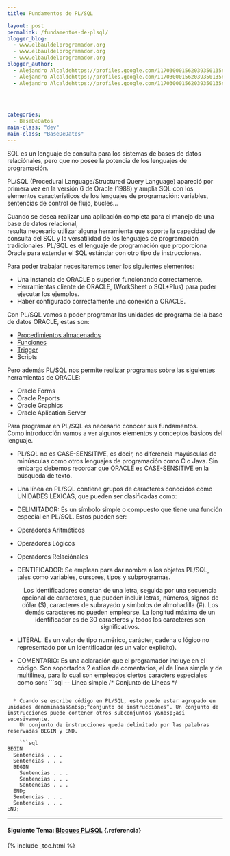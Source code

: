 ```yaml
---
title: Fundamentos de PL/SQL

layout: post
permalink: /fundamentos-de-plsql/
blogger_blog:
  - www.elbauldelprogramador.org
  - www.elbauldelprogramador.org
  - www.elbauldelprogramador.org
blogger_author:
  - Alejandro Alcaldehttps://profiles.google.com/117030001562039350135noreply@blogger.com
  - Alejandro Alcaldehttps://profiles.google.com/117030001562039350135noreply@blogger.com
  - Alejandro Alcaldehttps://profiles.google.com/117030001562039350135noreply@blogger.com

  
  
  
categories:
  - BaseDeDatos
main-class: "dev"
main-class: "BaseDeDatos"
---
```

<div class="icosql">
</div>

SQL es un lenguaje de consulta para los sistemas de bases de datos relaciónales, pero que no posee la potencia de los lenguajes de programación.

PL/SQL (Procedural Language/Structured Query Language) apareció por primera vez en la versión 6 de Oracle (1988) y amplia SQL con los elementos característicos de los lenguajes de programación: variables, sentencias de control de flujo, bucles&#8230;

Cuando se desea realizar una aplicación completa para el manejo de una base de datos relacional,  
resulta necesario utilizar alguna herramienta que soporte la capacidad de consulta del SQL y la versatilidad de los lenguajes de programación tradicionales. PL/SQL es el lenguaje de programación que proporciona Oracle para extender el SQL estándar con otro tipo de instrucciones.  
  
<!--ad-->

  
Para poder trabajar necesitaremos tener los siguientes elementos:

  * Una instancia de ORACLE o superior funcionando correctamente.
  * Herramientas cliente de ORACLE, (WorkSheet o SQL*Plus) para poder ejecutar los ejemplos.
  * Haber configurado correctamente una conexión a ORACLE.

Con PL/SQL vamos a poder programar las unidades de programa de la base de datos ORACLE, estas son:

  * [Procedimientos almacenados][1]
  * [Funciones][1]
  * [Trigger][2]
  * Scripts

Pero además PL/SQL nos permite realizar programas sobre las siguientes herramientas de ORACLE:

  * Oracle Forms
  * Oracle Reports
  * Oracle Graphics
  * Oracle Aplication Server

Para programar en PL/SQL es necesario conocer sus fundamentos.  
Como introducción vamos a ver algunos elementos y conceptos básicos del lenguaje.

  * PL/SQL no es CASE-SENSITIVE, es decir, no diferencia mayúsculas de minúsculas como otros lenguajes de programación como C o Java. Sin embargo debemos recordar que ORACLE es CASE-SENSITIVE en la búsqueda de texto. 
  * Una línea en PL/SQL contiene grupos de caracteres conocidos como UNIDADES LEXICAS, que pueden ser clasificadas como: 
  * DELIMITADOR: Es un símbolo simple o compuesto que tiene una función especial&nbsp;en PL/SQL. Estos pueden ser:
  * Operadores Aritméticos
  * Operadores Lógicos
  * Operadores Relaciónales 

  * DENTIFICADOR: Se emplean para dar nombre a los objetos PL/SQL, tales como&nbsp;variables, cursores, tipos y subprogramas. <div style="text-align: center;">
      Los identificadores constan de una letra, seguida por una secuencia opcional&nbsp;de caracteres, que pueden incluir letras, números, signos de dólar ($), caracteres de&nbsp;subrayado y símbolos de almohadilla (#). Los demás caracteres no pueden&nbsp;emplearse. La longitud máxima de un identificador es de 30 caracteres y todos los&nbsp;caracteres son significativos.
    </div>

  * LITERAL: Es un valor de tipo numérico, carácter, cadena o lógico no representado&nbsp;por un identificador (es un valor explícito). 
  * COMENTARIO: Es una aclaración que el programador incluye en el código. Son&nbsp;soportados 2 estilos de comentarios, el de línea simple y de multilínea, para lo cual&nbsp;son empleados ciertos caracters especiales como son: ```sql
-- Linea simple
/*
Conjunto de Líneas
*/


```

  * Cuando se escribe código en PL/SQL, este puede estar agrupado en unidades denominadas&nbsp;“conjunto de instrucciones”. Un conjunto de instrucciones puede contener otros subconjuntos y&nbsp;así sucesivamente. 
    Un conjunto de instrucciones queda delimitado por las palabras reservadas BEGIN y END.
    
    ```sql
BEGIN
  Sentencias . . .
  Sentencias . . .
  BEGIN
    Sentencias . . .
    Sentencias . . .
    Sentencias . . .
  END;
  Sentencias . . .
  Sentencias . . .
END;

```



* * *

#### Siguiente Tema: [Bloques PL/SQL][3] {.referencia}



 [1]: https://elbauldelprogramador.com/plsql-procedimientos-y-funciones/
 [2]: https://elbauldelprogramador.com/plsql-disparadores-o-triggers/
 [3]: https://elbauldelprogramador.com/bloques-plsql/

{% include _toc.html %}
